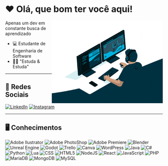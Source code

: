 <h1>❤️ Olá, que bom ter você aqui!</h1>

<img src = "banner.gif" width = "355px" align = "right">

 Apenas um dev em constante busca de aprendizado
- 💻 Estudante de Engenharia de Software
- 👨‍💻 "Estuda & Estuda"

---
📱 Redes Sociais
---
  [![LinkedIn](https://img.shields.io/badge/linkedin-%230077B5.svg?style=for-the-badge&logo=linkedin&logoColor=white)](https://www.linkedin.com/in/adailton-felipe-de-oliveira-086a1b231/)
  [![Instagram](https://img.shields.io/badge/Instagram-%23E4405F.svg?style=for-the-badge&logo=Instagram&logoColor=white)](https://www.instagram.com/felip3_0liveir4/)
  
---
🖥️ Conhecimentos
---

<div>
  <img src="https://cdn.jsdelivr.net/gh/devicons/devicon@latest/icons/illustrator/illustrator-plain.svg" title = "Adobe Ilustrator" alt = "Adobe Ilustrator" width = "40" height = "40"/>
  <img src="https://cdn.jsdelivr.net/gh/devicons/devicon@latest/icons/photoshop/photoshop-original.svg" title = "Adobe PhotoShop" alt = "Adobe PhotoShop" width = "40" height = "40"/>
  <img src="https://cdn.jsdelivr.net/gh/devicons/devicon@latest/icons/premierepro/premierepro-original.svg" title = "Adbo Premiere" alt = "Adobe Premiere" width = "40" height = "40"/>
  <img src="https://cdn.jsdelivr.net/gh/devicons/devicon@latest/icons/blender/blender-original.svg" title = "Blender" alt = "Blender" width = "40" height = "40"/>
  <img src="https://cdn.jsdelivr.net/gh/devicons/devicon@latest/icons/unrealengine/unrealengine-original.svg" title = "Unreal Engine" alt = "Unreal Engine" width = "40" height = "40"/>
  <img src="https://cdn.jsdelivr.net/gh/devicons/devicon@latest/icons/godot/godot-original.svg" title = "Godot" alt = "Godot" width = "40" height = "40"/>
  <img src="https://cdn.jsdelivr.net/gh/devicons/devicon@latest/icons/trello/trello-plain.svg" title = "Trello" alt = "Trello" width = "40" height = "40"/>
  <img src="https://cdn.jsdelivr.net/gh/devicons/devicon@latest/icons/canva/canva-original.svg" title = "Canva" alt = "Canva" width = "40" height = "40"/>
  <img src="https://cdn.jsdelivr.net/gh/devicons/devicon@latest/icons/unity/unity-original.svg" title = "WordPress" alt = "WordPress" width = "40" height = "40"/>
  <img src="https://cdn.jsdelivr.net/gh/devicons/devicon@latest/icons/java/java-original.svg" title = "Java" alt = "Java" width = "40" height = "40"/>
  <img src="https://cdn.jsdelivr.net/gh/devicons/devicon@latest/icons/csharp/csharp-original.svg" title = "C#" alt = "C#" width = "40" height = "40"/>
  <br>
  <img src="https://cdn.jsdelivr.net/gh/devicons/devicon@latest/icons/python/python-original.svg" title = "Python" alt = "Python" width = "40" height = "40"/>
  <img src="https://cdn.jsdelivr.net/gh/devicons/devicon@latest/icons/lua/lua-original.svg" title = "Lua" alt = "Lua" width = "40" height = "40"/>
  <img src="https://cdn.jsdelivr.net/gh/devicons/devicon@latest/icons/css3/css3-original.svg" title = "CSS" alt = "CSS" width = "40" height = "40"/>
  <img src="https://cdn.jsdelivr.net/gh/devicons/devicon@latest/icons/html5/html5-original.svg" title = "HTML5" alt = "HTML5" width = "40" height = "40"/>
  <img src="https://cdn.jsdelivr.net/gh/devicons/devicon@latest/icons/nodejs/nodejs-original.svg" title = "NodeJS" alt = "NodeJS" width = "40" height = "40"/>
  <img src="https://cdn.jsdelivr.net/gh/devicons/devicon@latest/icons/react/react-original.svg" title = "React" alt = "React" width = "40" height = "40"/>
  <img src="https://cdn.jsdelivr.net/gh/devicons/devicon@latest/icons/javascript/javascript-plain.svg" title = "JavaScript" alt = "JavaScript" width = "40" height = "40"/>
  <img src="https://cdn.jsdelivr.net/gh/devicons/devicon@latest/icons/php/php-original.svg" title = "PHP" alt = "PHP" width = "40" height = "40"/>
  <img src="https://cdn.jsdelivr.net/gh/devicons/devicon@latest/icons/mariadb/mariadb-original-wordmark.svg" title = "MariaDB" alt = "MariaDB" width = "40" height = "40"/>
  <img src="https://cdn.jsdelivr.net/gh/devicons/devicon@latest/icons/mongodb/mongodb-plain-wordmark.svg" title = "MongoDB" alt = "MongoDB" width = "40" height = "40"/>
  <img src="https://cdn.jsdelivr.net/gh/devicons/devicon@latest/icons/mysql/mysql-original-wordmark.svg" title = "MySQL" alt = "MySQL" width = "40" height = "40"/>
</div>
